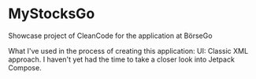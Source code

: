 # MyStocksGo
Showcase project of CleanCode for the application at BörseGo


What I've used in the process of creating this application:
UI: Classic XML approach. I haven't yet had the time to take a closer look into Jetpack Compose.
